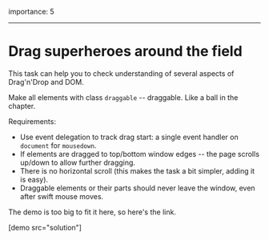 importance: 5

---

# Drag superheroes around the field

This task can help you to check understanding of several aspects of Drag'n'Drop and DOM.

Make all elements with class `draggable` -- draggable. Like a ball in the chapter.

Requirements:

-   Use event delegation to track drag start: a single event handler on `document` for `mousedown`.
-   If elements are dragged to top/bottom window edges -- the page scrolls up/down to allow further dragging.
-   There is no horizontal scroll (this makes the task a bit simpler, adding it is easy).
-   Draggable elements or their parts should never leave the window, even after swift mouse moves.

The demo is too big to fit it here, so here's the link.

[demo src="solution"]
